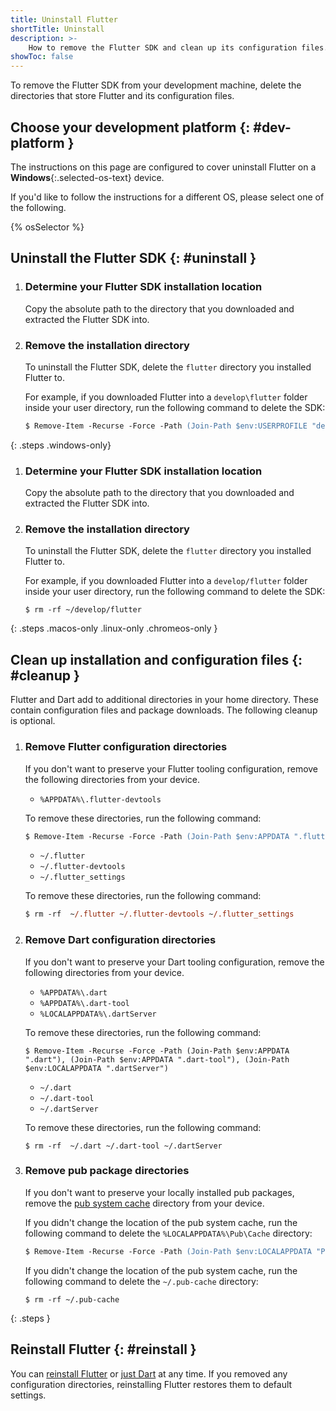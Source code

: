 ```yaml
---
title: Uninstall Flutter
shortTitle: Uninstall
description: >-
    How to remove the Flutter SDK and clean up its configuration files.
showToc: false
---
```


To remove the Flutter SDK from your development machine,
delete the directories that store Flutter and its configuration files.

## Choose your development platform {: #dev-platform }

The instructions on this page are configured to cover
uninstall Flutter on a **Windows**{:.selected-os-text} device.

If you'd like to follow the instructions for a different OS,
please select one of the following.

{% osSelector %}

## Uninstall the Flutter SDK {: #uninstall }

 1. <h3>Determine your Flutter SDK installation location</h3>

    Copy the absolute path to the directory that you
    downloaded and extracted the Flutter SDK into.

 1. <h3>Remove the installation directory</h3>

    To uninstall the Flutter SDK,
    delete the `flutter` directory you installed Flutter to.

    For example, if you downloaded Flutter into a
    `develop\flutter` folder inside your user directory,
    run the following command to delete the SDK:

    ```ps
    $ Remove-Item -Recurse -Force -Path (Join-Path $env:USERPROFILE "develop\flutter")
    ```

{: .steps .windows-only}

 1. <h3>Determine your Flutter SDK installation location</h3>

    Copy the absolute path to the directory that you
    downloaded and extracted the Flutter SDK into.

 1. <h3>Remove the installation directory</h3>

    To uninstall the Flutter SDK,
    delete the `flutter` directory you installed Flutter to.

    For example, if you downloaded Flutter into a
    `develop/flutter` folder inside your user directory,
    run the following command to delete the SDK:

    ```console
    $ rm -rf ~/develop/flutter
    ```

{: .steps .macos-only .linux-only .chromeos-only }

## Clean up installation and configuration files {: #cleanup }

Flutter and Dart add to additional directories in your home directory.
These contain configuration files and package downloads.
The following cleanup is optional.

 1. <h3>Remove Flutter configuration directories</h3>

    If you don't want to preserve your Flutter tooling configuration,
    remove the following directories from your device.

    <div class="windows-only">

    - `%APPDATA%\.flutter-devtools`

    To remove these directories, run the following command:

    ```ps
    $ Remove-Item -Recurse -Force -Path (Join-Path $env:APPDATA ".flutter-devtools")
    ```

    </div>

    <div class="macos-only linux-only chromeos-only">

    - `~/.flutter`
    - `~/.flutter-devtools`
    - `~/.flutter_settings`

    To remove these directories, run the following command:

    ```ps
    $ rm -rf  ~/.flutter ~/.flutter-devtools ~/.flutter_settings
    ```

    </div>

 1. <h3>Remove Dart configuration directories</h3>

    If you don't want to preserve your Dart tooling configuration,
    remove the following directories from your device.

    <div class="windows-only">

    - `%APPDATA%\.dart`
    - `%APPDATA%\.dart-tool`
    - `%LOCALAPPDATA%\.dartServer`

    To remove these directories, run the following command:

    ```console
    $ Remove-Item -Recurse -Force -Path (Join-Path $env:APPDATA ".dart"), (Join-Path $env:APPDATA ".dart-tool"), (Join-Path $env:LOCALAPPDATA ".dartServer")
    ```

    </div>

    <div class="macos-only linux-only chromeos-only">

    - `~/.dart`
    - `~/.dart-tool`
    - `~/.dartServer`

    To remove these directories, run the following command:

    ```console
    $ rm -rf  ~/.dart ~/.dart-tool ~/.dartServer
    ```

    </div>

 1. <h3>Remove pub package directories</h3>

    If you don't want to preserve your locally installed pub packages,
    remove the [pub system cache][] directory from your device.

    <div class="windows-only">

    If you didn't change the location of the pub system cache,
    run the following command to
    delete the `%LOCALAPPDATA%\Pub\Cache` directory:

    ```ps
    $ Remove-Item -Recurse -Force -Path (Join-Path $env:LOCALAPPDATA "Pub\Cache")
    ```

    </div>

    <div class="macos-only linux-only chromeos-only">

    If you didn't change the location of the pub system cache,
    run the following command to delete the `~/.pub-cache` directory:

    ```console
    $ rm -rf ~/.pub-cache
    ```

    </div>

{: .steps }

[pub system cache]: {{site.dart-site}}/tools/pub/glossary#system-cache

## Reinstall Flutter {: #reinstall }

You can [reinstall Flutter][flutter-install] or
[just Dart][dart-install] at any time.
If you removed any configuration directories,
reinstalling Flutter restores them to default settings.

[flutter-install]: /install
[dart-install]: {{site.dart-site}}/get-dart
